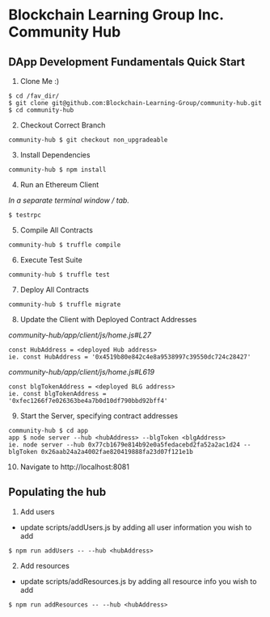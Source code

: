 # Blockchain Learning Group Inc. Community Hub
## DApp Development Fundamentals Quick Start
1. Clone Me :)
```
$ cd /fav_dir/
$ git clone git@github.com:Blockchain-Learning-Group/community-hub.git
$ cd community-hub
```

2. Checkout Correct Branch
```
community-hub $ git checkout non_upgradeable
```

3. Install Dependencies
```
community-hub $ npm install
```

4. Run an Ethereum Client

  *In a separate terminal window / tab.*
```
$ testrpc
```

5. Compile All Contracts
```
community-hub $ truffle compile
```

6. Execute Test Suite
```
community-hub $ truffle test
```

7. Deploy All Contracts
```
community-hub $ truffle migrate
```

8. Update the Client with Deployed Contract Addresses

  *community-hub/app/client/js/home.js#L27*
```
const HubAddress = <deployed Hub address>
ie. const HubAddress = '0x4519b80e842c4e8a9538997c39550dc724c28427'
```

  *community-hub/app/client/js/home.js#L619*
```
const blgTokenAddress = <deployed BLG address>
ie. const blgTokenAddress = '0xfec1266f7e026363be4a7b0d10df790bbd92bff4'
```

9. Start the Server, specifying contract addresses
```
community-hub $ cd app
app $ node server --hub <hubAddress> --blgToken <blgAddress>
ie. node server --hub 0x77cb1679e814b92e0a5fedacebd2fa52a2ac1d24 --blgToken 0x26aab24a2a4002fae820419888fa23d07f121e1b
```

10. Navigate to http://localhost:8081

## Populating the hub
1. Add users
- update scripts/addUsers.js by adding all user information you wish to add
```
$ npm run addUsers -- --hub <hubAddress>
```

2. Add resources
- update scripts/addResources.js by adding all resource info you wish to add
```
$ npm run addResources -- --hub <hubAddress>
```
